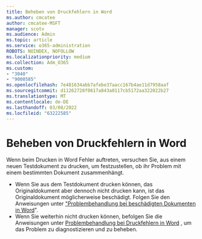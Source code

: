 ```yaml
---
title: Beheben von Druckfehlern in Word
ms.author: cmcatee
author: cmcatee-MSFT
manager: scotv
ms.audience: Admin
ms.topic: article
ms.service: o365-administration
ROBOTS: NOINDEX, NOFOLLOW
ms.localizationpriority: medium
ms.collection: Adm_O365
ms.custom:
- "3040"
- "9000585"
ms.openlocfilehash: 7e481634abb7afebe37aacc167b4ae11d7958aaf
ms.sourcegitcommit: d11262728f0617a843a0117cb5172aa322022b27
ms.translationtype: MT
ms.contentlocale: de-DE
ms.lasthandoff: 03/08/2022
ms.locfileid: "63222585"
---
```

# <a name="resolving-print-failures-in-word"></a>Beheben von Druckfehlern in Word

Wenn beim Drucken in Word Fehler auftreten, versuchen Sie, aus einem neuen Testdokument zu drucken, um festzustellen, ob ihr Problem mit einem bestimmten Dokument zusammenhängt.

- Wenn Sie aus dem Testdokument drucken können, das Originaldokument aber dennoch nicht drucken kann, ist das Originaldokument möglicherweise beschädigt. Folgen Sie den Anweisungen unter ["Problembehandlung bei beschädigten Dokumenten in Word](https://docs.microsoft.com/office/troubleshoot/word/damaged-documents-in-word#update-microsoft-office-and-windows)".
- Wenn Sie weiterhin nicht drucken können, befolgen Sie die Anweisungen unter [Problembehandlung bei Druckfehlern in Word](https://docs.microsoft.com/office/troubleshoot/word/print-failures-in-word) , um das Problem zu diagnostizieren und zu beheben.